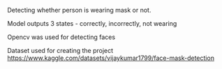 Detecting whether person is wearing mask or not.

Model outputs 3 states - correctly, incorrectly, not wearing

Opencv was used for detecting faces

Dataset used for creating the project https://www.kaggle.com/datasets/vijaykumar1799/face-mask-detection
